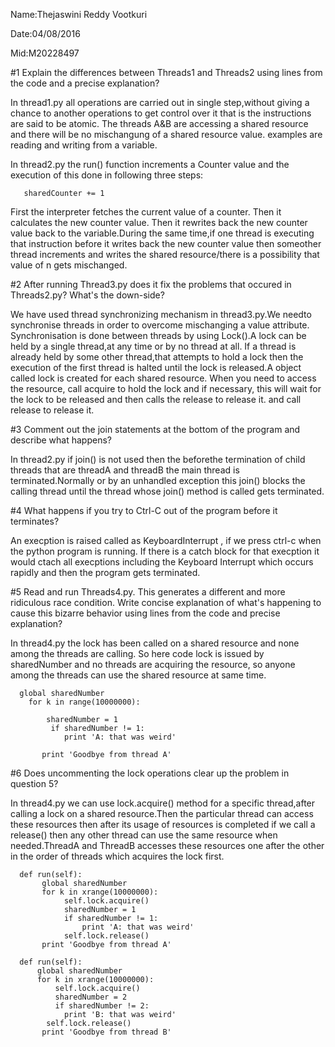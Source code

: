 Name:Thejaswini Reddy Vootkuri

Date:04/08/2016

Mid:M20228497

#1 Explain the differences between Threads1 and Threads2 using lines from the code and a precise explanation?

In thread1.py all operations are carried out in single step,without giving a chance to another operations to get control over it that is the instructions are said to be atomic.
The threads A&B are accessing a shared resource and there will be no mischangung of a shared resource value.
examples are reading and writing from a variable.

In thread2.py the run() function increments a Counter value and the execution of this done in following three steps:

       sharedCounter += 1
First the interpreter fetches the current value of a counter.
Then it calculates the new counter value.
Then it rewrites back the new counter value back to the variable.During the same time,if one thread is executing that instruction before it writes back the new counter value
then someother thread increments and writes the shared resource/there is a possibility that value of n gets mischanged.


#2 After running Thread3.py does it fix the problems that occured in Threads2.py? What's the down-side?

We have used thread synchronizing mechanism in thread3.py.We needto synchronise threads in order to overcome mischanging a value attribute. Synchronisation is done between threads
by using Lock().A lock can be held by a single thread,at any time  or by no thread at all. 
If a thread is already held by some other thread,that attempts to hold a lock then the execution of the first thread is halted until the lock is released.A object called lock is created for each shared resource.
When you need to access the resource, call acquire to hold the lock  and if necessary, this will wait for the lock to be released and then calls the release to release it.
and call release to release it.


#3 Comment out the join statements at the bottom of the program and describe what happens?

In thread2.py if join() is not used then the beforethe termination of child threads that are threadA and threadB the main thread is terminated.Normally or by an unhandled exception this join()
blocks the calling thread until the thread whose join() method is called gets terminated.


#4 What happens if you try to Ctrl-C out of the program before it terminates?

An execption is raised called as KeyboardInterrupt , if we press ctrl-c when the python program is running. If there is a catch block for that execption it would ctach all execptions including the Keyboard Interrupt
which occurs rapidly and then the program gets terminated.


#5 Read and run Threads4.py. This generates a different and more ridiculous race condition. Write concise explanation of what's happening to cause this bizarre behavior using lines from the code and precise explanation?

In thread4.py the lock has been called on a shared resource and none among the threads are calling. So here code lock is issued by sharedNumber and no threads are acquiring the resource, so anyone among the threads can use the shared resource at same time.

      global sharedNumber
        for k in range(10000000):

            sharedNumber = 1
             if sharedNumber != 1:
                print 'A: that was weird'

           print 'Goodbye from thread A'

#6 Does uncommenting the lock operations clear up the problem in question 5?

In thread4.py we can use lock.acquire() method for a specific thread,after calling a lock on a shared resource.Then the particular thread can access these resources then after its usage of resources is completed
if we call a release() then any other thread can use the same resource when needed.ThreadA and ThreadB accesses these resources one after the other in the order of threads which acquires the lock first.


      def run(self):
           global sharedNumber
           for k in xrange(10000000):
                self.lock.acquire()
                sharedNumber = 1
                if sharedNumber != 1:
                    print 'A: that was weird'
                self.lock.release()
           print 'Goodbye from thread A'
        
      def run(self):
          global sharedNumber
          for k in xrange(10000000):
              self.lock.acquire()
              sharedNumber = 2
              if sharedNumber != 2:
                print 'B: that was weird'
            self.lock.release()
           print 'Goodbye from thread B'



